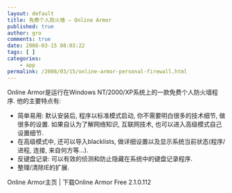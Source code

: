 ```yaml
---
layout: default
title: 免费个人防火墙 – Online Armor
published: true
author: gro
comments: true
date: 2008-03-15 08:03:22
tags: [ ]
categories:
    - app
permalink: /2008/03/15/online-armor-personal-firewall.html
---
```

Online Armor是运行在Windows NT/2000/XP系统上的一款免费个人防火墙程序. 他的主要特点有:

  * 简单易用: 默认安装后, 程序以标准模式启动, 你不需要明白很多的技术细节, 做很多的设置. 如果自认为了解网络知识, 互联网技术, 也可以进入高级模式自己设置细节.
  * 在高级模式中, 还可以导入blacklists, 做详细设置以及显示系统当前状态(程序/进程, 连接, 来自何方等&#8230;).
  * 反键盘记录: 可以有效的侦测和防止隐藏在系统中的键盘记录程序.
  * 整理/清除IE的扩展.

[][1]

Online Armor主页 | 下载Online Armor Free 2.1.0.112

 [1]: http://getfreeware.net/wp-content/uploads/2008/03/oa-firewall-std.jpg